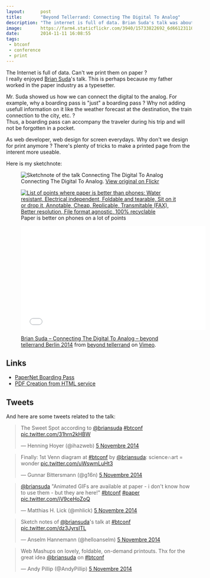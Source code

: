 ```yaml
---
layout:      post
title:       "Beyond Tellerrand: Connecting The Digital To Analog"
description: "The internet is full of data. Brian Suda's talk was about bringing them back to print."
image:       https://farm4.staticflickr.com/3940/15733822692_6d66123110_c.jpg
date:        2014-11-11 16:08:55
tags:
 - btconf
 - conference
 - print
---
```


The Internet is full of data. Can't we print them on paper ?  
I really enjoyed [Brian Suda](https://twitter.com/briansuda)'s talk. This is perhaps because my father worked in the paper industry as a typesetter.

Mr. Suda showed us how we can connect the digital to the analog. For example, why a boarding pass is "just" a boarding pass ? Why not adding usefull information on it like the weather forecast at the destination, the train connection to the city, etc. ?  
Thus, a boarding pass can accompany the traveler during his trip and will not be forgotten in a pocket.

As web developer, web design for screen everydays. Why don't we design for print anymore ? There's plenty of tricks to make a printed page from the interent more useable.

Here is my sketchnote:

<figure>
  <img src="https://farm4.staticflickr.com/3941/15767005332_47893cf2f3_c.jpg" alt="Sketchnote of the talk Connecting The Digital To Analog">
  <figcaption>
    Connecting The Digital To Analog. <a href="https://www.flickr.com/photos/alienlebarge/15767005332">View original on Flickr</a>
  </figcaption>
</figure>

<figure>
  <a href="https://www.flickr.com/photos/alienlebarge/15708752446" title="Why paper is better for somethings comparaison table by Cédric Aellen, on Flickr"><img src="https://farm8.staticflickr.com/7476/15708752446_4d7a1a1b03_c.jpg" alt="List of points where paper is better than phones: Water resistant, Electrical independent, Foldable and tearable, Sit on it or drop it, Annotable, Cheap, Replicable, Transmitable (FAX), Better resolution, File format agnostic, 100% recyclable"></a>
  <figcaption>Paper is better on phones on a lot of points</figcaption>
</figure>

<figure>
  <iframe src="//player.vimeo.com/video/113586350?color=9c191e" width="500" height="281" frameborder="0" webkitallowfullscreen mozallowfullscreen allowfullscreen></iframe>
  <figcaption><p><a href="http://vimeo.com/113586350">Brian Suda – Connecting The Digital To Analog – beyond tellerrand Berlin 2014</a> from <a href="http://vimeo.com/beyondtellerrand">beyond tellerrand</a> on <a href="https://vimeo.com">Vimeo</a>.</p></figcaption>
</figure>

## Links

- [PaperNet Boarding Pass](http://optional.is/required/2010/05/25/papernet-boarding-pass/)
- [PDF Creation from HTML service](http://optional.is/required/2014/06/12/pdf-creation-from-html-service/)

## Tweets

And here are some tweets related to the talk:

<blockquote class="twitter-tweet" lang="fr"><p>The Sweet Spot according to <a href="https://twitter.com/briansuda">@briansuda</a> <a href="https://twitter.com/hashtag/btconf?src=hash">#btconf</a> <a href="http://t.co/31hrn2kHBW">pic.twitter.com/31hrn2kHBW</a></p>&mdash; Henning Hoyer (@ihazweb) <a href="https://twitter.com/ihazweb/status/529999133135081472">5 Novembre 2014</a></blockquote> <script async src="//platform.twitter.com/widgets.js" charset="utf-8"></script>

<blockquote class="twitter-tweet" lang="fr"><p>Finally: 1st Venn diagram at <a href="https://twitter.com/hashtag/btconf?src=hash">#btconf</a> by <a href="https://twitter.com/briansuda">@briansuda</a>: science∩art = wonder <a href="http://t.co/uWswmLuHt3">pic.twitter.com/uWswmLuHt3</a></p>&mdash; Gunnar Bittersmann (@g16n) <a href="https://twitter.com/g16n/status/530000887373381632">5 Novembre 2014</a></blockquote> <script async src="//platform.twitter.com/widgets.js" charset="utf-8"></script>

<blockquote class="twitter-tweet" lang="fr"><p><a href="https://twitter.com/briansuda">@briansuda</a> &quot;Animated GIFs are available at paper - i don&#39;t know how to use them - but they are here!&quot; <a href="https://twitter.com/hashtag/btconf?src=hash">#btconf</a> <a href="https://twitter.com/hashtag/paper?src=hash">#paper</a> <a href="http://t.co/iV9ceHoZoQ">pic.twitter.com/iV9ceHoZoQ</a></p>&mdash; Matthias H. Lick (@mhlick) <a href="https://twitter.com/mhlick/status/530004577731764224">5 Novembre 2014</a></blockquote> <script async src="//platform.twitter.com/widgets.js" charset="utf-8"></script>

<blockquote class="twitter-tweet" lang="fr"><p>Sketch notes of <a href="https://twitter.com/briansuda">@briansuda</a>&#39;s talk at <a href="https://twitter.com/hashtag/btconf?src=hash">#btconf</a> <a href="http://t.co/dz3JyrsITL">pic.twitter.com/dz3JyrsITL</a></p>&mdash; Anselm Hannemann (@helloanselm) <a href="https://twitter.com/helloanselm/status/530015945943949313">5 Novembre 2014</a></blockquote> <script async src="//platform.twitter.com/widgets.js" charset="utf-8"></script>

<blockquote class="twitter-tweet" lang="fr"><p>Web Mashups on lovely, foldable, on-demand printouts. Thx for the great idea <a href="https://twitter.com/briansuda">@briansuda</a> on <a href="https://twitter.com/hashtag/btconf?src=hash">#btconf</a></p>&mdash; Andy Pillip (@AndyPillip) <a href="https://twitter.com/AndyPillip/status/530015951656607744">5 Novembre 2014</a></blockquote> <script async src="//platform.twitter.com/widgets.js" charset="utf-8"></script>
